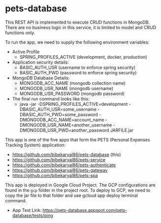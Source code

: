 # pets-database

This REST API is implemented to execute CRUD functions in MongoDB. There are no business logic in this service, it is
limited to model and CRUD functions only.

To run the app, we need to supply the following environment variables:

* Active Profile
    * SPRING_PROFILES_ACTIVE (development, docker, production)
* Application security details:
    * BASIC_AUTH_USR (username to enforce spring security)
    * BASIC_AUTH_PWD (password to enforce spring security)
* MongoDB Database Details:
    * MONGODB_ACC_NAME (mongodb collection name)
    * MONGODB_USR_NAME (mongodb username)
    * MONGODB_USR_PASSWORD (mongodb password)
* The final run command looks like this:
    * java -jar -DSPRING_PROFILES_ACTIVE=development -DBASIC_AUTH_USR=some_username -DBASIC_AUTH_PWD=some_password
      -DMONGODB_ACC_NAME=account_name -DMONGODB_USR_NAME=another_username -DMONGODB_USR_PWD=another_password JARFILE.jar

This app is one of the five apps that form the PETS (Personal Expenses Tracking System) application:

* https://github.com/bibekaryal86/pets-database (this)
* https://github.com/bibekaryal86/pets-service
* https://github.com/bibekaryal86/pets-authenticate
* https://github.com/bibekaryal86/pets-gateway
* https://github.com/bibekaryal86/pets-spa

This app is deployed in Google Cloud Project. The GCP configurations are found in the `gcp` folder in the project root.
To deploy to GCP, we need to copy the jar file to that folder and use gcloud app deploy terminal command.

* App Test Link: https://pets-database.appspot.com/pets-database/tests/ping
